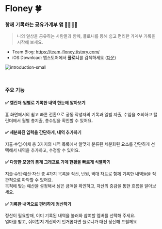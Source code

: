 # Floney 🍀

### 함께 기록하는 공유가계부 앱 👩‍👩‍👧‍👧

> 나의 일상을 공유하는 사람들과 함께, 플로니를 통해 쉽고 편리한 가계부 기록을 시작해 보세요.

- Team Blog: https://team-floney.tistory.com/
- iOS Download: 앱스토어에서 **플로니**를 검색하세요 ([다운](https://apps.apple.com/kr/app/%ED%94%8C%EB%A1%9C%EB%8B%88-floney/id6462989500))

![introduction-small](https://github.com/Floney-2023/.github/assets/64001680/6df4fe90-4970-4d41-aa33-639a976c5b13)

<br>

### 주요 기능

#### ✅ 캘린더·일별로 기록한 내역 한눈에 알아보기

홈 화면에서의 쉽고 빠른 전환으로 공동 작성자의 기록과 일별 지출, 수입을 조회하고 캘린더에서 월별 총지출, 총수입을 확인할 수 있어요.

#### ✅ 세분화된 입력을 간단하게, 내역 추가하기

지출·수입·이체 총 3가지의 내역 목록에서 알맞게 분류된 세분화된 요소를 간단하게 선택해서 내역을 추가하고, 수정할 수 있어요.

#### ✅ 다양한 모양의 통계 그래프로 가계 현황을 빠르게 식별하기

지출·수입·예산·자산 총 4가지 목록을 직선, 반원, 막대 차트로 함께 기록한 내역들을 직관적으로 파악할 수 있어요. <br>
목적에 맞는 예산을 설정해서 남은 금액을 확인하고, 자산의 증감을 통한 흐름을 알아보세요.

#### ✅ 기록한 내역으로 편리하게 정산하기

정산이 필요할때, 이미 기록된 내역을 불러와 참여할 멤버를 선택해 주세요. <br>
얼마를 받고, 줘야할지 계산하기 번거롭다면 플로니가 대신 정산해 드릴께요
